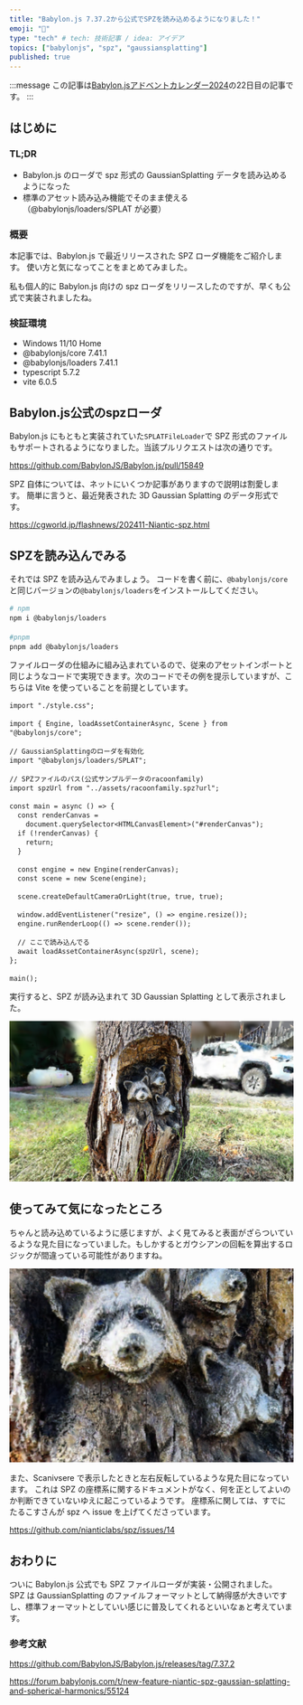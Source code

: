 ```yaml
---
title: "Babylon.js 7.37.2から公式でSPZを読み込めるようになりました！"
emoji: "🦝"
type: "tech" # tech: 技術記事 / idea: アイデア
topics: ["babylonjs", "spz", "gaussiansplatting"]
published: true
---
```


:::message
この記事は[Babylon.jsアドベントカレンダー2024](https://qiita.com/advent-calendar/2024/babylonjs)の22日目の記事です。
:::

## はじめに

### TL;DR

- Babylon.js のローダで spz 形式の GaussianSplatting データを読み込めるようになった
- 標準のアセット読み込み機能でそのまま使える（@babylonjs/loaders/SPLAT が必要）

### 概要

本記事では、Babylon.js で最近リリースされた SPZ ローダ機能をご紹介します。
使い方と気になってことをまとめてみました。

私も個人的に Babylon.js 向けの spz ローダをリリースしたのですが、早くも公式で実装されましたね。

### 検証環境

- Windows 11/10 Home
- @babylonjs/core 7.41.1
- @babylonjs/loaders 7.41.1
- typescript 5.7.2
- vite 6.0.5

## Babylon.js公式のspzローダ

Babylon.js にもともと実装されていた`SPLATFileLoader`で SPZ 形式のファイルもサポートされるようになりました。当該プルリクエストは次の通りです。

https://github.com/BabylonJS/Babylon.js/pull/15849

SPZ 自体については、ネットにいくつか記事がありますので説明は割愛します。
簡単に言うと、最近発表された 3D Gaussian Splatting のデータ形式です。

https://cgworld.jp/flashnews/202411-Niantic-spz.html

## SPZを読み込んでみる

それでは SPZ を読み込んでみましょう。
コードを書く前に、`@babylonjs/core`と同じバージョンの`@babylonjs/loaders`をインストールしてください。

```sh
# npm
npm i @babylonjs/loaders

#pnpm
pnpm add @babylonjs/loaders
```

ファイルローダの仕組みに組み込まれているので、従来のアセットインポートと同じようなコードで実現できます。次のコードでその例を提示していますが、こちらは Vite を使っていることを前提としています。

```ts:Babylon.jsでSPZを読み込んで表示するサンプル
import "./style.css";

import { Engine, loadAssetContainerAsync, Scene } from "@babylonjs/core";

// GaussianSplattingのローダを有効化
import "@babylonjs/loaders/SPLAT";

// SPZファイルのパス(公式サンプルデータのracoonfamily)
import spzUrl from "../assets/racoonfamily.spz?url";

const main = async () => {
  const renderCanvas =
    document.querySelector<HTMLCanvasElement>("#renderCanvas");
  if (!renderCanvas) {
    return;
  }

  const engine = new Engine(renderCanvas);
  const scene = new Scene(engine);

  scene.createDefaultCameraOrLight(true, true, true);

  window.addEventListener("resize", () => engine.resize());
  engine.runRenderLoop(() => scene.render());

  // ここで読み込んでる
  await loadAssetContainerAsync(spzUrl, scene);
};

main();
```

実行すると、SPZ が読み込まれて 3D Gaussian Splatting として表示されました。

![alt text](/images/babylon-spz/racoonfamily.png)

## 使ってみて気になったところ

ちゃんと読み込めているように感じますが、よく見てみると表面がざらついているような見た目になっていました。もしかするとガウシアンの回転を算出するロジックが間違っている可能性がありますね。

![alt text](/images/babylon-spz/zoomracoon.png)

また、Scanivsere で表示したときと左右反転しているような見た目になっています。
これは SPZ の座標系に関するドキュメントがなく、何を正としてよいのか判断できていないゆえに起こっているようです。
座標系に関しては、すでにたるこすさんが spz へ issue を上げてくださっています。

https://github.com/nianticlabs/spz/issues/14

## おわりに

ついに Babylon.js 公式でも SPZ ファイルローダが実装・公開されました。
SPZ は GaussianSplatting のファイルフォーマットとして納得感が大きいですし、標準フォーマットとしていい感じに普及してくれるといいなぁと考えています。

### 参考文献

https://github.com/BabylonJS/Babylon.js/releases/tag/7.37.2

https://forum.babylonjs.com/t/new-feature-niantic-spz-gaussian-splatting-and-spherical-harmonics/55124
